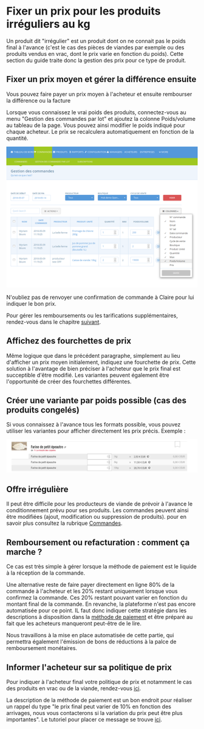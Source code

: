 # Fixer un prix pour les produits irréguliers au kg

Un produit dit "irrégulier" est un produit dont on ne connait pas le poids final à l'avance \(c'est le cas des pièces de viandes par exemple ou des produits vendus en vrac, dont le prix varie en fonction du poids\). Cette section du guide traite donc la gestion des prix pour ce type de produit.

## Fixer un prix moyen et gérer la différence ensuite

Vous pouvez faire payer un prix moyen à l'acheteur et ensuite rembourser la différence ou la facture

Lorsque vous connaissez le vrai poids des produits, connectez-vous au menu "Gestion des commandes par lot" et ajoutez la colonne Poids/volume au tableau de la page. Vous pouvez ainsi modifier le poids indiqué pour chaque acheteur. Le prix se recalculera automatiquement en fonction de la quantité. 

![](../../.gitbook/assets/image%20%2848%29.png)

N'oubliez pas de renvoyer une confirmation de commande à Claire pour lui indiquer le bon prix.

Pour gérer les remboursements ou les tarifications supplémentaires, rendez-vous dans le chapitre [suivant](pricing-irregular-items-kg.md#reimbursing-or-collecting-additional-payment-on-the-ofn).

## Affichez des fourchettes de prix

Même logique que dans le précédent paragraphe, simplement au lieu d'afficher un prix moyen initialement, indiquez une fourchette de prix. Cette solution à l'avantage de bien préciser à l'acheteur que le prix final est succeptible d'être modifié. Les variantes peuvent également être l'opportunité de créer des fourchettes différentes. 

## Créer une variante par poids possible \(cas des produits congelés\)

Si vous connaissez à l'avance tous les formats possible, vous pouvez utiliser les variantes pour afficher directement les prix précis. Exemple :

![](../../.gitbook/assets/image%20%2840%29.png)

## Offre irrégulière

Il peut être difficile pour les producteurs de viande de prévoir à l'avance le conditionnement prévu pour ses produits. Les commandes peuvent ainsi être modifiées \(ajout, modification ou suppression de produits\). pour en savoir plus consultez la rubrique [Commandes](../../fonctionnalites-standards/visualisation-des-commandes.md).

## Remboursement ou refacturation : comment ça marche ?

Ce cas est très simple à gérer lorsque la méthode de paiement est le liquide à la réception de la commande.

Une alternative reste de faire payer directement en ligne 80% de la commande à l'acheteur et les 20% restant uniquement lorsque vous confirmez la commande. Ces 20% restant pouvant varier en fonction du montant final de la commande. En revanche, la plateforme n'est pas encore automatisée pour ce point. IL faut donc indiquer cette stratégie dans les descriptions à disposition dans la [méthode de paiement](../../fonctionnalites-standards/methodes-de-paiements.md) et être préparé au fait que les acheteurs manqueront peut-être de le lire.

Nous travaillons à la mise en place automatisée de cette partie, qui permettra également l'émission de bons de réductions à la palce de remboursement monétaires.

## Informer l'acheteur sur sa politique de prix

Pour indiquer à l'acheteur final votre politique de prix et notamment le cas des produits en vrac ou de la viande, rendez-vous [ici](../../fonctionnalites-standards/parametres.md#preferences-boutique).

La description de la méthode de paiement est un bon endroit pour réaliser un rappel du type "le prix final peut varier de 10% en fonction des arrivages, nous vous contacterons si la variation du prix peut être plus importantes". Le tutoriel pour placer ce message se trouve [ici](https://github.com/ofnuserguidefr/guide-utilisateur-open-food-france/tree/f72c4e0a78bb6dc0c5b39249e706b0dbac84df5f/payment-methods-2.md).


